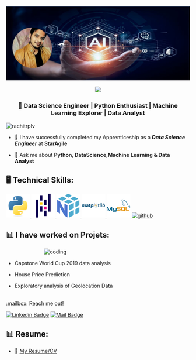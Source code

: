 ![logo](https://github.com/RACHITRPLV/RACHITCHAUDHARY/blob/main/banner.jpg)
<p align="center">
<!--   <a href="https://github.com/DenverCoder1/readme-typing-svg"> -->
    <img src="https://readme-typing-svg.herokuapp.com?color=E22FE4&width=380&height=28&lines=Hi👋+I'm+Rachit+Chaudhary..;Data+Science+Engineer;Python+Enthusiast;Machine+Learning+Explorer;Learning+In+Public..;Nice+To+Meet+You+....&center=true"></a></p>
    <h3 align="center">🌱 Data Science Engineer | Python Enthusiast | Machine Learning Explorer | Data Analyst</h3>

<p align="left"> <img src="https://komarev.com/ghpvc/?username=rachitrplv&label=Profile%20views&color=0e75b6&style=flat" alt="rachitrplv" /> </p>
 
- 🔭 I have successfully completed my Apprenticeship as a ***Data Science Engineer*** at **StarAgile**

- 💬 Ask me about **Python,  DataScience,Machine Learning & Data Analyst**

  
## 🖥️ Technical Skills: 
<p align="left">  
    <a href="https://www.w3schools.com/html/" target="_blank" rel="noreferrer">
    <img src="https://raw.githubusercontent.com/devicons/devicon/refs/heads/master/icons/python/python-original.svg" alt="python" width="65" height="65"/>
  </a>
  <a href="https://www.java.com" target="_blank" rel="noreferrer">
    <img src="https://raw.githubusercontent.com/devicons/devicon/refs/heads/master/icons/pandas/pandas-original.svg" alt="panda" width="65" height="65"/>
  </a>
  <a href="https://www.java.com" target="_blank" rel="noreferrer">
    <img src="https://raw.githubusercontent.com/devicons/devicon/refs/heads/master/icons/numpy/numpy-original.svg" alt="numpy" width="65" height="65"/>
  </a>
  <a href="https://git-scm.com/" target="_blank" rel="noreferrer">
    <img src="https://github.com/devicons/devicon/blob/master/icons/matplotlib/matplotlib-original-wordmark.svg" alt="git" width="65" height="65"/>
  </a> 
  <a href="https://www.java.com" target="_blank" rel="noreferrer">
    <img src="https://raw.githubusercontent.com/devicons/devicon/master/icons/mysql/mysql-original-wordmark.svg" alt="mysql" width="65" height="65"/> 
   </a>
  <a href="https://www.github.com" target="_blank" rel="noreferrer">
    <img src="https://www.vectorlogo.zone/logos/github/github-icon.svg" alt="github" width="80" height="80"/>
  </a>
  </p>

## 📊 I have worked on Projets:
<img align="right" alt="coding" width="400" src="https://user-images.githubusercontent.com/55389276/140866485-8fb1c876-9a8f-4d6a-98dc-08c4981eaf70.gif">
<br/>

- Capstone World Cup 2019 data analysis

- House Price Prediction  

- Exploratory analysis of Geolocation Data  

<br/>
:mailbox: Reach me out!    

[![Linkedin Badge](https://img.shields.io/badge/-Rachit_Chaudhary-0e76a8?style=flat&labelColor=0e76a8&logo=linkedin&logoColor=white)](https://www.linkedin.com/in/rachit-chaudhary-970044299) 
[![Mail Badge](https://img.shields.io/badge/-Rachit_Chaudhary-c0392b?style=flat&labelColor=c0392b&logo=gmail&logoColor=white)](mailto:Rachit.chaudhary1616@gmail.com)

## 📊 Resume:
- :paperclip: [My Resume/CV](https://drive.google.com/file/d/1siQIkiYWHhyRjVkiwanMiclZKN5j7wCk/view?usp=sharing)






